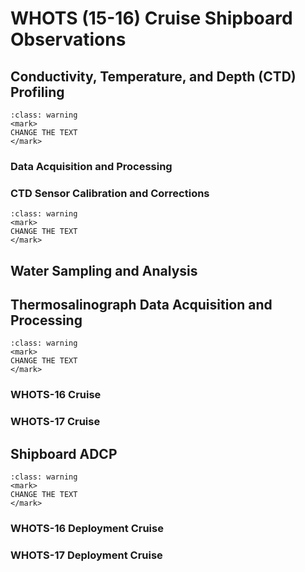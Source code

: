 # WHOTS (15-16) Cruise Shipboard Observations
## Conductivity, Temperature, and Depth (CTD) Profiling

```{admonition} OLD TEXT!
:class: warning 
<mark>
CHANGE THE TEXT 
</mark>
```


### Data Acquisition and Processing
### CTD Sensor Calibration and Corrections

```{admonition} OLD TEXT!
:class: warning 
<mark>
CHANGE THE TEXT 
</mark>
```

## Water Sampling and Analysis

## Thermosalinograph Data Acquisition and Processing 

```{admonition} OLD TEXT!
:class: warning 
<mark>
CHANGE THE TEXT 
</mark>
```

### WHOTS-16 Cruise
### WHOTS-17 Cruise

## Shipboard ADCP

```{admonition} OLD TEXT!
:class: warning 
<mark>
CHANGE THE TEXT 
</mark>
```
### WHOTS-16 Deployment Cruise
### WHOTS-17 Deployment Cruise
